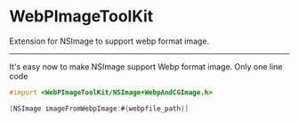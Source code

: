 # WebPImageToolKit
Extension for NSImage to support webp format image.

-----------------

It's easy now to make NSImage support Webp format image. Only one line code

```objective-c
#import <WebPImageToolKit/NSImage+WebpAndCGImage.h>

[NSImage imageFromWebpImage:#{webpfile_path}]
```

